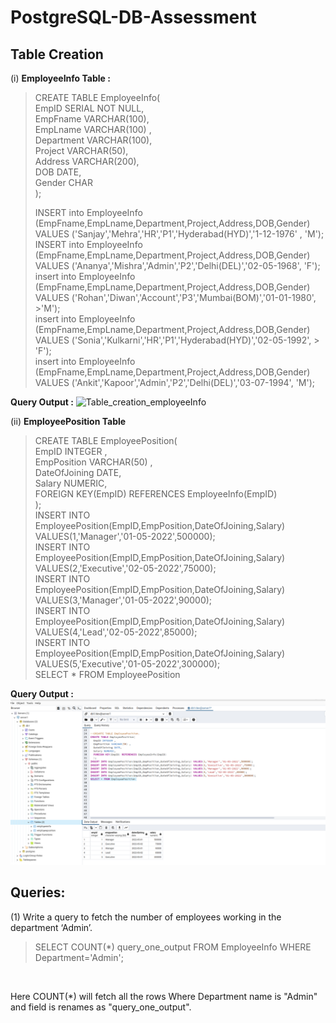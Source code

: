 # PostgreSQL-DB-Assessment

## Table Creation 


(i) <b>EmployeeInfo Table :</b>


>CREATE TABLE EmployeeInfo( <br>
>EmpID SERIAL NOT NULL,   <br>
>EmpFname VARCHAR(100), <br>
>EmpLname VARCHAR(100) , <br>
>Department VARCHAR(100), <br>
>Project VARCHAR(50),   <br>
>Address VARCHAR(200),   <br>
>DOB DATE,           <br>
>Gender CHAR   <br>
> );
>
>
> INSERT into EmployeeInfo (EmpFname,EmpLname,Department,Project,Address,DOB,Gender) VALUES ('Sanjay','Mehra','HR','P1','Hyderabad(HYD)','1-12-1976' , 'M'); <br>
>INSERT into EmployeeInfo (EmpFname,EmpLname,Department,Project,Address,DOB,Gender) VALUES ('Ananya','Mishra','Admin','P2','Delhi(DEL)','02-05-1968', 'F');  <br>
>insert into EmployeeInfo (EmpFname,EmpLname,Department,Project,Address,DOB,Gender) VALUES ('Rohan','Diwan','Account','P3','Mumbai(BOM)','01-01-1980', >'M');  <br>
>insert into EmployeeInfo (EmpFname,EmpLname,Department,Project,Address,DOB,Gender) VALUES ('Sonia','Kulkarni','HR','P1','Hyderabad(HYD)','02-05-1992', > 'F');  <br>
>insert into EmployeeInfo (EmpFname,EmpLname,Department,Project,Address,DOB,Gender) VALUES ('Ankit','Kapoor','Admin','P2','Delhi(DEL)','03-07-1994', 'M');

<b>Query Output :</b>
![Table_creation_employeeInfo](https://user-images.githubusercontent.com/125430631/225819092-5f69f6aa-829b-469a-a778-37aea2db290d.png)

(ii) <b>EmployeePosition Table </b>

>CREATE TABLE EmployeePosition(   <br>
>  EmpID INTEGER ,                 <br>
>  EmpPosition VARCHAR(50) ,    <br>
>  DateOfJoining DATE,    <br>
>  Salary NUMERIC,   <br>
>  FOREIGN KEY(EmpID) REFERENCES EmployeeInfo(EmpID)  <br>
>  );   <br> 
>INSERT INTO EmployeePosition(EmpID,EmpPosition,DateOfJoining,Salary) VALUES(1,'Manager','01-05-2022',500000);   <br>
>INSERT INTO EmployeePosition(EmpID,EmpPosition,DateOfJoining,Salary) VALUES(2,'Executive','02-05-2022',75000);   <br>
>INSERT INTO EmployeePosition(EmpID,EmpPosition,DateOfJoining,Salary) VALUES(3,'Manager','01-05-2022',90000);   <br>
>INSERT INTO EmployeePosition(EmpID,EmpPosition,DateOfJoining,Salary) VALUES(4,'Lead','02-05-2022',85000);  <br>
>INSERT INTO EmployeePosition(EmpID,EmpPosition,DateOfJoining,Salary) VALUES(5,'Executive','01-05-2022',300000);  <br>
>SELECT * FROM EmployeePosition 

<b> Query Output : </b>
![Table_creation_employeePosition](emp_position.png)


## Queries:
(1) Write a query to fetch the number of employees working in the department ‘Admin’. <br>
> SELECT COUNT(*) query_one_output FROM EmployeeInfo WHERE Department='Admin';

<br>
<p> Here COUNT(*) will fetch all the rows Where Department name is "Admin" and field is renames as "query_one_output".<p>

